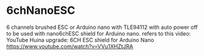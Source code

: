 # 6chNanoESC
6 channels brushed ESC or Arduino nano with TLE94112 with auto power off
to be used with nano6chESC shield for Arduino nano.
refers to this video: 
YouTube
Huina upgrade: 6CH ESC shield for Arduino Nano
https://www.youtube.com/watch?v=VVu1XHZtJRA


